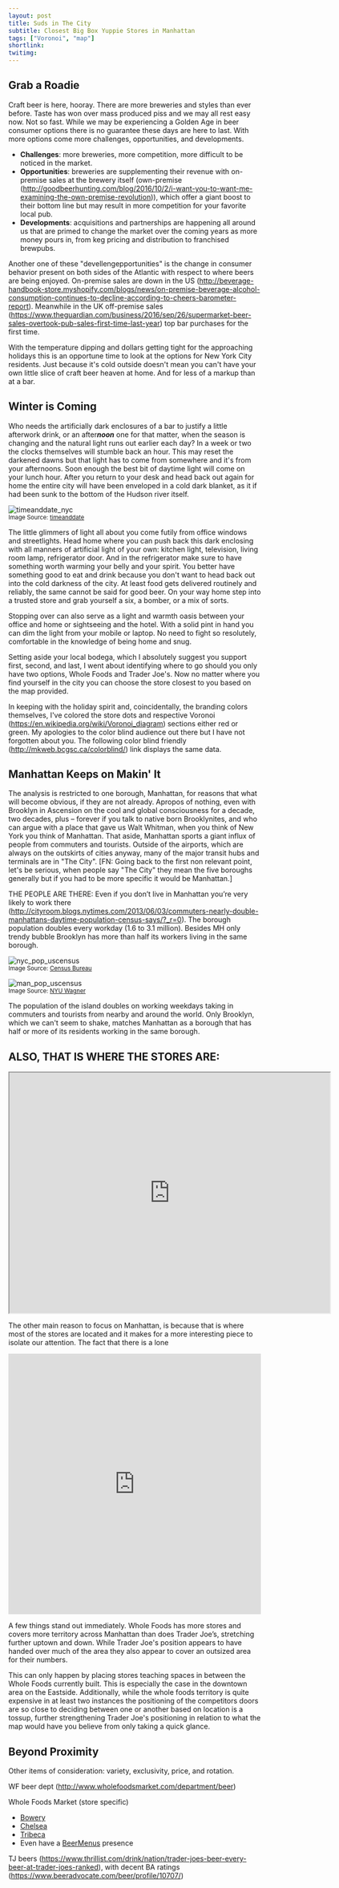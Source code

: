 ```yaml
---
layout: post
title: Suds in The City
subtitle: Closest Big Box Yuppie Stores in Manhattan
tags: ["Voronoi", "map"]
shortlink: 
twitimg: 
---
```


## Grab a Roadie

Craft beer is here, hooray. There are more breweries and styles than ever before. Taste has won over mass produced piss and we may all rest easy now. Not so fast. While we may be experiencing a Golden Age in beer consumer options there is no guarantee these days are here to last. With more options come more challenges, opportunities, and developments. 

* **Challenges**: more breweries, more competition, more difficult to be noticed in the market. 
* **Opportunities**: breweries are supplementing their revenue with on-premise sales at the brewery itself (own-premise (http://goodbeerhunting.com/blog/2016/10/2/i-want-you-to-want-me-examining-the-own-premise-revolution)), which offer a giant boost to their bottom line but may result in more competition for your favorite local pub. 
* **Developments**: acquisitions and partnerships are happening all around us that are primed to change the market over the coming years as more money pours in, from keg pricing and distribution to franchised brewpubs. 

Another one of these "devellengepportunities" is the change in consumer behavior present on both sides of the Atlantic with respect to where beers are being enjoyed. On-premise sales are down in the US (http://beverage-handbook-store.myshopify.com/blogs/news/on-premise-beverage-alcohol-consumption-continues-to-decline-according-to-cheers-barometer-report). Meanwhile in the UK off-premise sales (https://www.theguardian.com/business/2016/sep/26/supermarket-beer-sales-overtook-pub-sales-first-time-last-year) top bar purchases for the first time.

With the temperature dipping and dollars getting tight for the approaching holidays this is an opportune time to look at the options for New York City residents. Just because it's cold outside doesn't mean you can't have your own little slice of craft beer heaven at home. And for less of a markup than at a bar. 

## Winter is Coming

Who needs the artificially dark enclosures of a bar to justify a little afterwork drink, or an after<b><i>noon</i></b> one for that matter, when the season is changing and the natural light runs out earlier each day? In a week or two the clocks themselves will stumble back an hour. This may reset the darkened dawns but that light has to come from somewhere and it's from your afternoons. Soon enough the best bit of daytime light will come on your lunch hour. After you return to your desk and head back out again for home the entire city will have been enveloped in a cold dark blanket, as it if had been sunk to the bottom of the Hudson river itself. 

<img src="/gallery/2016/suds-city/timeanddate_nyc.PNG" alt="timeanddate_nyc" /><br>
<sub>Image Source: <a href="https://www.timeanddate.com/sun/usa/new-york" target="_blank">timeanddate</a></sub>

The little glimmers of light all about you come futily from office windows and streetlights. Head home where you can push back this dark enclosing with all manners of artificial light of your own: kitchen light, television, living room lamp, refrigerator door. And in the refrigerator make sure to have something worth warming your belly and your spirit. You better have something good to eat and drink because you don't want to head back out into the cold darkness of the city. At least food gets delivered routinely and reliably, the same cannot be said for good beer. On your way home step into a trusted store and grab yourself a six, a bomber, or a mix of sorts.

Stopping over can also serve as a light and warmth oasis between your office and home or sightseeing and the hotel. With a solid pint in hand you can dim the light from your mobile or laptop. No need to fight so resolutely, comfortable in the knowledge of being home and snug.

Setting aside your local bodega, which I absolutely suggest you support first, second, and last, I went about identifying where to go should you only have two options, Whole Foods and Trader Joe's. Now no matter where you find yourself in the city you can choose the store closest to you based on the map provided.

In keeping with the holiday spirit and, coincidentally, the branding colors themselves, I've colored the store dots and respective Voronoi (https://en.wikipedia.org/wiki/Voronoi_diagram) sections either red or green. My apologies to the color blind audience out there but I have not forgotten about you. The following color blind friendly (http://mkweb.bcgsc.ca/colorblind/) link displays the same data. 

## Manhattan Keeps on Makin' It

The analysis is restricted to one borough, Manhattan, for reasons that what will become obvious, if they are not already. Apropos of nothing, even with Brooklyn in Ascension on the cool and global consciousness for a decade, two decades, plus – forever if you talk to native born Brooklynites, and who can argue with a place that gave us Walt Whitman, when you think of New York you think of Manhattan. That aside, Manhattan sports a giant influx of people from commuters and tourists. Outside of the airports, which are always on the outskirts of cities anyway, many of the major transit hubs and terminals are in "The City". [FN: Going back to the first non relevant point, let's be serious, when people say "The City" they mean the five boroughs generally but if you had to be more specific it would be Manhattan.]

THE PEOPLE ARE THERE: Even if you don’t live in Manhattan you’re very likely to work there (http://cityroom.blogs.nytimes.com/2013/06/03/commuters-nearly-double-manhattans-daytime-population-census-says/?_r=0). The borough population doubles every workday (1.6 to 3.1 million). Besides MH only trendy bubble Brooklyn has more than half its workers living in the same borough. 

<img src="/gallery/2016/suds-city/nyc_pop_uscensus.png" alt="nyc_pop_uscensus" /><br>
<sub>Image Source: <a href="http://www.census.gov/newsroom/releases/pdf/cb13-tps.53_chart2.pdf" target="_blank">Census Bureau</a></sub>

<img src="/gallery/2016/suds-city/man_pop_uscensus.png" alt="man_pop_uscensus" /><br>
<sub>Image Source: <a href="https://wagner.nyu.edu/files/rudincenter/dynamic_pop_manhattan.pdf" target="_blank">NYU Wagner</a></sub>

The population of the island doubles on working weekdays taking in commuters and tourists from nearby and around the world. Only Brooklyn, which we can't seem to shake, matches Manhattan as a borough that has half or more of its residents working in the same borough.

## ALSO, THAT IS WHERE THE STORES ARE: 

<iframe src="https://www.google.com/maps/d/embed?mid=1RTa4IKNyHEcfF2PCA1J3vbRPUjY" width="640" height="480"></iframe>

The other main reason to focus on Manhattan, is because that is where most of the stores are located and it makes for a more interesting piece to isolate our attention. The fact that there is a lone 


<iframe width="100%" height="520" frameborder="0" src="https://endlesspint8.carto.com/viz/9bb87bba-9c19-11e6-b223-0e3ebc282e83/embed_map" allowfullscreen webkitallowfullscreen mozallowfullscreen oallowfullscreen msallowfullscreen></iframe>

A few things stand out immediately. Whole Foods has more stores and covers more territory across Manhattan than does Trader Joe’s, stretching further uptown and down. While Trader Joe's position appears to have handed over much of the area they also appear to cover an outsized area for their numbers. 

This can only happen by placing stores teaching spaces in between the Whole Foods currently built. This is especially the case in the downtown area on the Eastside. Additionally, while the whole foods territory is quite expensive in at least two instances the positioning of the competitors doors are so close to deciding between one or another based on location is a tossup, further strengthening Trader Joe's positioning in relation to what the map would have you believe from only taking a quick glance.

## Beyond Proximity

Other items of consideration: variety, exclusivity, price, and rotation. 

WF beer dept (http://www.wholefoodsmarket.com/department/beer)

Whole Foods Market (store specific)

* [Bowery](http://www.wholefoodsmarket.com/service/beer-menu-bowery)
* [Chelsea](http://www.wholefoodsmarket.com/service/beer-menu-chelsea)
* [Tribeca](http://www.wholefoodsmarket.com/service/beer-menu-tribeca)
* Even have a [BeerMenus](https://www.beermenus.com/search?q=whole+foods+market) presence

TJ beers (https://www.thrillist.com/drink/nation/trader-joes-beer-every-beer-at-trader-joes-ranked), with decent BA ratings (https://www.beeradvocate.com/beer/profile/10707/)
